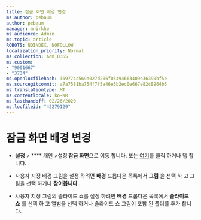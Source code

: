 ```yaml
---
title: 잠금 화면 배경 변경
ms.author: pebaum
author: pebaum
manager: mnirkhe
ms.audience: Admin
ms.topic: article
ROBOTS: NOINDEX, NOFOLLOW
localization_priority: Normal
ms.collection: Adm_O365
ms.custom:
- "9001667"
- "3734"
ms.openlocfilehash: 369774c569a027d206f05494663409e36390bf5e
ms.sourcegitcommit: a7a7581ba754f7f5a46e5b2ec0e667e82c8964b5
ms.translationtype: MT
ms.contentlocale: ko-KR
ms.lasthandoff: 02/26/2020
ms.locfileid: "42279129"
---
```

# <a name="change-your-lock-screen-background"></a>잠금 화면 배경 변경

- **설정** > **** 개인 >설정 **잠금 화면**으로 이동 합니다. 또는 [여기](ms-settings:lockscreen?activationSource=GetHelp)를 클릭 하거나 탭 합니다.

- 사용자 지정 배경 그림을 설정 하려면 **배경** 드롭다운 목록에서 **그림** 을 선택 하 고 그림을 선택 하거나 **찾아봅니다** . 

- 사용자 지정 그림의 슬라이드 쇼를 설정 하려면 **배경** 드롭다운 목록에서 **슬라이드 쇼** 를 선택 하 고 앨범을 선택 하거나 슬라이드 쇼 그림이 포함 된 폴더를 추가 합니다. 

